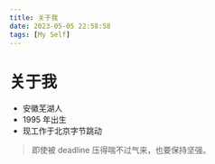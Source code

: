 ```yaml
---
title: 关于我
date: 2023-05-05 22:58:58
tags: [My Self]
---
```


# 关于我

- 安徽芜湖人
- 1995 年出生
- 现工作于北京字节跳动

> 即使被 deadline 压得喘不过气来，也要保持坚强。
